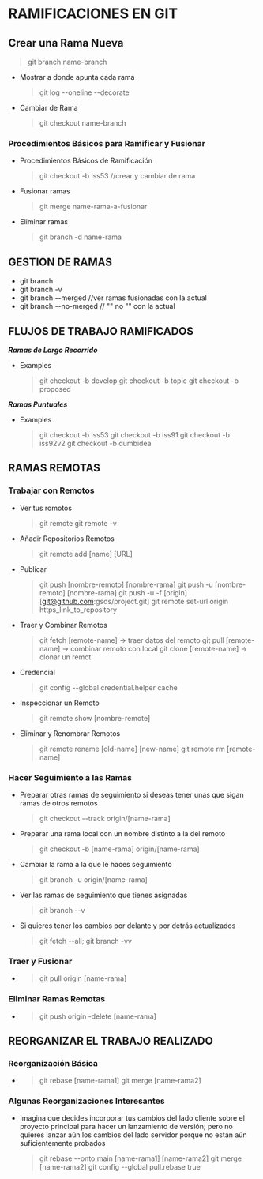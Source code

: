 # RAMIFICACIONES EN GIT

## Crear una Rama Nueva

> git branch name-branch

- Mostrar a donde apunta cada rama
    > git log --oneline --decorate
- Cambiar de Rama
    > git checkout name-branch

### Procedimientos Básicos para Ramificar y Fusionar

- Procedimientos Básicos de Ramificación
    > git checkout -b iss53 //crear y cambiar de rama
- Fusionar ramas
    > git merge name-rama-a-fusionar
- Eliminar ramas
    > git branch -d name-rama

## GESTION DE RAMAS

- git branch
- git branch -v  
- git branch --merged //ver ramas fusionadas con la actual
- git branch --no-merged // "" no "" con la actual

## FLUJOS DE TRABAJO RAMIFICADOS

_**Ramas de Largo Recorrido**_

- Examples
    > git checkout -b develop
    > git checkout -b topic
    > git checkout -b proposed

_**Ramas Puntuales**_

- Examples
    > git checkout -b iss53
    > git checkout -b iss91
    > git checkout -b iss92v2
    > git checkout -b dumbidea

## RAMAS REMOTAS

### Trabajar con Remotos

- Ver tus romotos
    > git remote
    > git remote -v
- Añadir Repositorios Remotos
    > git remote add [name] [URL]
- Publicar
    > git push [nombre-remoto] [nombre-rama]
    > git push -u [nombre-remoto] [nombre-rama]
    > git push -u -f [origin] [git@github.com:gsds/project.git]
    > git remote set-url origin https_link_to_repository
- Traer y Combinar Remotos
    > git fetch [remote-name] -> traer datos del remoto
    > git pull [remote-name]  -> combinar remoto con local
    > git clone [remote-name] -> clonar un remot
- Credencial
    > git config --global credential.helper cache
- Inspeccionar un Remoto
    > git remote show [nombre-remote]
- Eliminar y Renombrar Remotos
    > git remote rename [old-name] [new-name]
    > git remote rm [remote-name]

### Hacer Seguimiento a las Ramas

- Preparar otras ramas de seguimiento si deseas tener unas que sigan ramas de otros remotos
    > git checkout --track origin/[name-rama]
- Preparar una rama local con un nombre distinto a la del remoto
    >  git checkout -b [name-rama] origin/[name-rama]
- Cambiar la rama a la que le haces seguimiento
    > git branch -u origin/[name-rama]
- Ver las ramas de seguimiento que tienes asignadas
    > git branch --v
- Si quieres tener los cambios por delante y por detrás
actualizados
    > git fetch --all; git branch -vv

### Traer y Fusionar

- > git pull origin [name-rama]

### Eliminar Ramas Remotas

- > git push origin -delete [name-rama]

## REORGANIZAR EL TRABAJO REALIZADO

### Reorganización Básica

- > git rebase [name-rama1]
  > git merge [name-rama2]

### Algunas Reorganizaciones Interesantes

- Imagina que decides incorporar tus cambios del lado cliente sobre el proyecto principal para hacer un lanzamiento de versión; pero no quieres lanzar aún los cambios del lado servidor porque no están aún suficientemente probados
    > git rebase --onto main [name-rama1] [name-rama2]
    > git merge [name-rama2]
    > git config --global pull.rebase true
